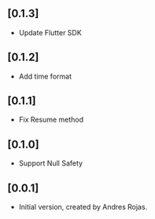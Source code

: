## [0.1.3]

- Update Flutter SDK

## [0.1.2]

- Add time format

## [0.1.1]

- Fix Resume method

## [0.1.0]

- Support Null Safety

## [0.0.1]

- Initial version, created by Andres Rojas.

